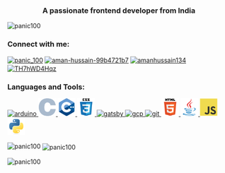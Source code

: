 <h3 align="center">A passionate frontend developer from India</h3>

<p align="left"> <img src="https://komarev.com/ghpvc/?username=panic100&label=Profile%20views&color=0e75b6&style=flat" alt="panic100" /> </p>

<h3 align="left">Connect with me:</h3>
<p align="left">
<a href="https://twitter.com/panic_100" target="blank"><img align="center" src="https://cdn.jsdelivr.net/npm/simple-icons@3.0.1/icons/twitter.svg" alt="panic_100" height="30" width="40" /></a>
<a href="https://linkedin.com/in/aman-hussain-99b4721b7" target="blank"><img align="center" src="https://cdn.jsdelivr.net/npm/simple-icons@3.0.1/icons/linkedin.svg" alt="aman-hussain-99b4721b7" height="30" width="40" /></a>
<a href="https://www.hackerrank.com/amanhussain134" target="blank"><img align="center" src="https://cdn.jsdelivr.net/npm/simple-icons@3.0.1/icons/hackerrank.svg" alt="amanhussain134" height="30" width="40" /></a>
<a href="https://discord.gg/TH7hWD4Hqz" target="blank"><img align="center" src="https://cdn.jsdelivr.net/npm/simple-icons@3.0.1/icons/discord.svg" alt="TH7hWD4Hqz" height="30" width="40" /></a>
</p>

<h3 align="left">Languages and Tools:</h3>
<p align="left"> <a href="https://www.arduino.cc/" target="_blank"> <img src="https://cdn.worldvectorlogo.com/logos/arduino-1.svg" alt="arduino" width="40" height="40"/> </a> <a href="https://www.cprogramming.com/" target="_blank"> <img src="https://raw.githubusercontent.com/devicons/devicon/master/icons/c/c-original.svg" alt="c" width="40" height="40"/> </a> <a href="https://www.w3schools.com/cpp/" target="_blank"> <img src="https://raw.githubusercontent.com/devicons/devicon/master/icons/cplusplus/cplusplus-original.svg" alt="cplusplus" width="40" height="40"/> </a> <a href="https://www.w3schools.com/css/" target="_blank"> <img src="https://raw.githubusercontent.com/devicons/devicon/master/icons/css3/css3-original-wordmark.svg" alt="css3" width="40" height="40"/> </a>  <a href="https://www.gatsbyjs.com/" target="_blank"> <img src="https://www.vectorlogo.zone/logos/gatsbyjs/gatsbyjs-icon.svg" alt="gatsby" width="40" height="40"/> </a> <a href="https://cloud.google.com" target="_blank"> <img src="https://www.vectorlogo.zone/logos/google_cloud/google_cloud-icon.svg" alt="gcp" width="40" height="40"/> </a> <a href="https://git-scm.com/" target="_blank"> <img src="https://www.vectorlogo.zone/logos/git-scm/git-scm-icon.svg" alt="git" width="40" height="40"/> </a> <a href="https://www.w3.org/html/" target="_blank"> <img src="https://raw.githubusercontent.com/devicons/devicon/master/icons/html5/html5-original-wordmark.svg" alt="html5" width="40" height="40"/> </a> <a href="https://www.java.com" target="_blank"> <img src="https://raw.githubusercontent.com/devicons/devicon/master/icons/java/java-original.svg" alt="java" width="40" height="40"/> </a> <a href="https://developer.mozilla.org/en-US/docs/Web/JavaScript" target="_blank"> <img src="https://raw.githubusercontent.com/devicons/devicon/master/icons/javascript/javascript-original.svg" alt="javascript" width="40" height="40"/> <a href="https://www.python.org" target="_blank"> <img src="https://raw.githubusercontent.com/devicons/devicon/master/icons/python/python-original.svg" alt="python" width="40" height="40"/> </a>  </p>

<p><img align="left" src="https://github-readme-stats.vercel.app/api/top-langs?username=panic100&show_icons=true&locale=en&layout=compact" alt="panic100" /></p>

<p>&nbsp;<img align="center" src="https://github-readme-stats.vercel.app/api?username=panic100&show_icons=true&locale=en" alt="panic100" /></p>

<p><img align="center" src="https://github-readme-streak-stats.herokuapp.com/?user=panic100&" alt="panic100" /></p>

